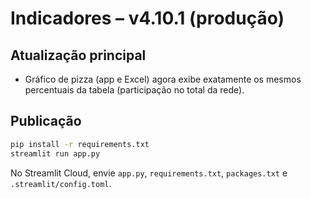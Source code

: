 # Indicadores – v4.10.1 (produção)

## Atualização principal
- Gráfico de pizza (app e Excel) agora exibe exatamente os mesmos percentuais da tabela (participação no total da rede).

## Publicação
```bash
pip install -r requirements.txt
streamlit run app.py
```
No Streamlit Cloud, envie `app.py`, `requirements.txt`, `packages.txt` e `.streamlit/config.toml`.
